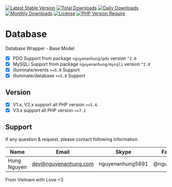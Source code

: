 [![Latest Stable Version](https://img.shields.io/packagist/v/nguyenanhung/database.svg?style=flat-square)](https://packagist.org/packages/nguyenanhung/database)
[![Total Downloads](https://img.shields.io/packagist/dt/nguyenanhung/database.svg?style=flat-square)](https://packagist.org/packages/nguyenanhung/database)
[![Daily Downloads](https://img.shields.io/packagist/dd/nguyenanhung/database.svg?style=flat-square)](https://packagist.org/packages/nguyenanhung/database)
[![Monthly Downloads](https://img.shields.io/packagist/dm/nguyenanhung/database.svg?style=flat-square)](https://packagist.org/packages/nguyenanhung/database)
[![License](https://img.shields.io/packagist/l/nguyenanhung/database.svg?style=flat-square)](https://packagist.org/packages/nguyenanhung/database)
[![PHP Version Require](https://img.shields.io/packagist/dependency-v/nguyenanhung/database/php)](https://packagist.org/packages/nguyenanhung/database)

# Database

Database Wrapper - Base Model

- [x] PDO Support from package `nguyenanhung/pdo` version `^2.0`
- [x] MySQLi Support from package `nguyenanhung/mysqli` version `^2.0`
- [x] illuminate/events `>=5.0` Support
- [x] illuminate/database `>=5.0` Support

## Version

- [x] V1.x, V2.x support all PHP version `>=5.6`
- [x] V3.x support all PHP version `>=7.1`

## Support

If any question & request, please contact following information

| Name        | Email                | Skype            | Facebook      |
|-------------|----------------------|------------------|---------------|
| Hung Nguyen | dev@nguyenanhung.com | nguyenanhung5891 | @nguyenanhung |

From Vietnam with Love <3
